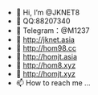- 👋 Hi, I’m @JKNET8
- 👀 QQ:88207340
- 🌱 Telegram：@M1237
- 🌸 http://jknet.asia
- 💞️ http://hom98.cc
- 🚧 http://homjt.asia
- 🌹 http://hom8.xyz
- 🌿 http://homjt.xyz
- 📫 How to reach me ...

<!---
JKNET8/JKNET8 is a ✨ special ✨ repository because its `README.md` (this file) appears on your GitHub profile.
You can click the Preview link to take a look at your changes.
--->
